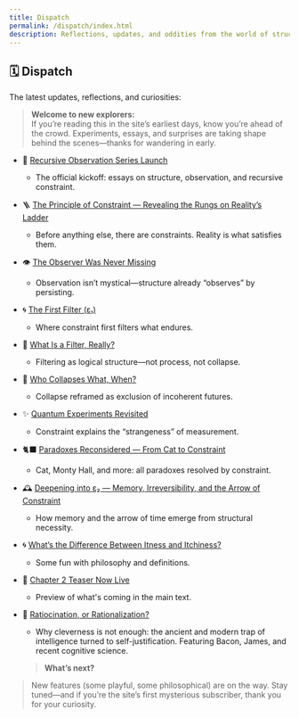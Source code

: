 ```yaml
---
title: Dispatch
permalink: /dispatch/index.html
description: Reflections, updates, and oddities from the world of structural itness.
---
```


## 🗓️ Dispatch

The latest updates, reflections, and curiosities:

> **Welcome to new explorers:**  
> If you’re reading this in the site’s earliest days, know you’re ahead of the crowd. Experiments, essays, and surprises are taking shape behind the scenes—thanks for wandering in early.

- 🧬 [Recursive Observation Series Launch](/dispatch/recursive-observation-series)
  - The official kickoff: essays on structure, observation, and recursive constraint.

- 🪜 [The Principle of Constraint — Revealing the Rungs on Reality’s Ladder](/dispatch/the_principle_of_constraint)
  - Before anything else, there are constraints. Reality is what satisfies them.

- 👁️ [The Observer Was Never Missing](/dispatch/the_observer_was_never_missing)
  - Observation isn’t mystical—structure already “observes” by persisting.

- 🌀 [The First Filter (ε₁)](/dispatch/the_first_filter)
  - Where constraint first filters what endures.

- 🧵 [What Is a Filter, Really?](/dispatch/what-is-a-filter-really)
  - Filtering as logical structure—not process, not collapse.

- 🌌 [Who Collapses What, When?](/dispatch/who_collapses)
  - Collapse reframed as exclusion of incoherent futures.

- ✨ [Quantum Experiments Revisited](/dispatch/quantum_experiments)
  - Constraint explains the “strangeness” of measurement.

- 🐈‍⬛ [Paradoxes Reconsidered — From Cat to Constraint](/dispatch/paradoxes_reconsidered)
  - Cat, Monty Hall, and more: all paradoxes resolved by constraint.

- 🕰️ [Deepening into ε₂ — Memory, Irreversibility, and the Arrow of Constraint](/dispatch/arrow_of_constraint)
  - How memory and the arrow of time emerge from structural necessity.

- 🌀 [What’s the Difference Between Itness and Itchiness?](/dispatch/itness-vs-itchiness)
  - Some fun with philosophy and definitions.

- 🧠 [Chapter 2 Teaser Now Live](/dispatch/ch2-teaser)
  - Preview of what's coming in the main text.

- 🦉 [Ratiocination, or Rationalization?](/dispatch/ratiocination_vs_rationalization)
  - Why cleverness is not enough: the ancient and modern trap of intelligence turned to self-justification. Featuring Bacon, James, and recent cognitive science.
  
  > **What’s next?**  
> New features (some playful, some philosophical) are on the way. Stay tuned—and if you’re the site’s first mysterious subscriber, thank you for your curiosity.

